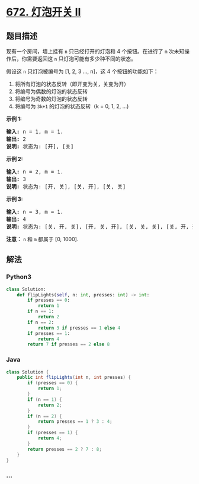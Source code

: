 # [672. 灯泡开关 Ⅱ](https://leetcode-cn.com/problems/bulb-switcher-ii)



## 题目描述

<!-- 这里写题目描述 -->

<p>现有一个房间，墙上挂有&nbsp;<code>n</code>&nbsp;只已经打开的灯泡和 4 个按钮。在进行了&nbsp;<code>m</code>&nbsp;次未知操作后，你需要返回这&nbsp;<code>n</code>&nbsp;只灯泡可能有多少种不同的状态。</p>

<p>假设这 <code>n</code> 只灯泡被编号为 [1, 2, 3 ..., n]，这 4 个按钮的功能如下：</p>

<ol>
	<li>将所有灯泡的状态反转（即开变为关，关变为开）</li>
	<li>将编号为偶数的灯泡的状态反转</li>
	<li>将编号为奇数的灯泡的状态反转</li>
	<li>将编号为 <code>3k+1</code> 的灯泡的状态反转（k = 0, 1, 2, ...)</li>
</ol>

<p><strong>示例 1:</strong></p>

<pre><strong>输入:</strong> n = 1, m = 1.
<strong>输出:</strong> 2
<strong>说明:</strong> 状态为: [开], [关]
</pre>

<p><strong>示例 2:</strong></p>

<pre><strong>输入:</strong> n = 2, m = 1.
<strong>输出:</strong> 3
<strong>说明:</strong> 状态为: [开, 关], [关, 开], [关, 关]
</pre>

<p><strong>示例 3:</strong></p>

<pre><strong>输入:</strong> n = 3, m = 1.
<strong>输出:</strong> 4
<strong>说明:</strong> 状态为: [关, 开, 关], [开, 关, 开], [关, 关, 关], [关, 开, 开].
</pre>

<p><strong>注意：</strong>&nbsp;<code>n</code>&nbsp;和&nbsp;<code>m</code> 都属于 [0, 1000].</p>


## 解法

<!-- 这里可写通用的实现逻辑 -->

<!-- tabs:start -->

### **Python3**

<!-- 这里可写当前语言的特殊实现逻辑 -->

```python
class Solution:
    def flipLights(self, n: int, presses: int) -> int:
        if presses == 0:
            return 1
        if n == 1:
            return 2
        if n == 2:
            return 3 if presses == 1 else 4
        if presses == 1:
            return 4
        return 7 if presses == 2 else 8
```

### **Java**

<!-- 这里可写当前语言的特殊实现逻辑 -->

```java
class Solution {
    public int flipLights(int n, int presses) {
        if (presses == 0) {
            return 1;
        }
        if (n == 1) {
            return 2;
        }
        if (n == 2) {
            return presses == 1 ? 3 : 4;
        }
        if (presses == 1) {
            return 4;
        }
        return presses == 2 ? 7 : 8;
    }
}
```

### **...**

```

```

<!-- tabs:end -->
